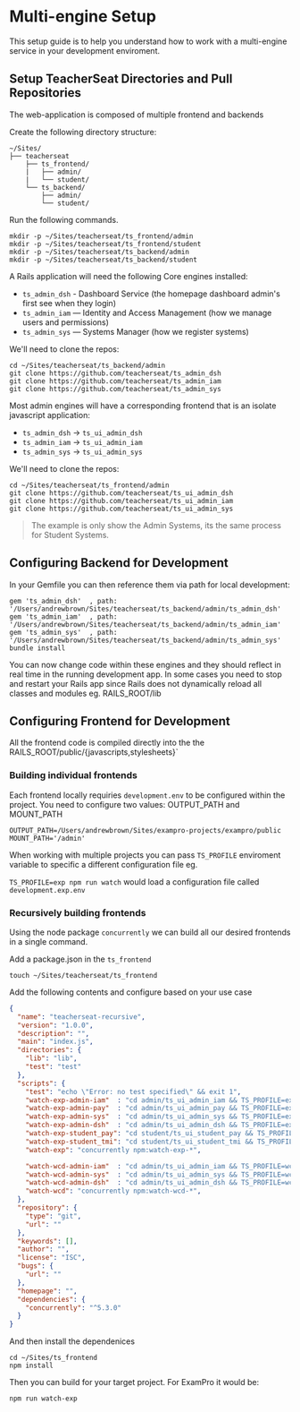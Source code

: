 # Multi-engine Setup

This setup guide is to help you understand how to work with a multi-engine service in your development enviroment.


## Setup TeacherSeat Directories and Pull Repositories 

The web-application is composed of multiple frontend and backends

Create the following directory structure:

```
~/Sites/
├── teacherseat
    ├── ts_frontend/
    |   ├── admin/ 
    |   └── student/
    └── ts_backend/
        ├── admin/ 
        └── student/ 
```

Run the following commands. 
```
mkdir -p ~/Sites/teacherseat/ts_frontend/admin
mkdir -p ~/Sites/teacherseat/ts_frontend/student
mkdir -p ~/Sites/teacherseat/ts_backend/admin
mkdir -p ~/Sites/teacherseat/ts_backend/student
```

A Rails application will need the following Core engines installed:

- `ts_admin_dsh` - Dashboard Service (the homepage dashboard admin's first see when they login)
- `ts_admin_iam` — Identity and Access Management (how we manage users and permissions)
- `ts_admin_sys` — Systems Manager (how we register systems)

We'll need to clone the repos:

```
cd ~/Sites/teacherseat/ts_backend/admin
git clone https://github.com/teacherseat/ts_admin_dsh
git clone https://github.com/teacherseat/ts_admin_iam
git clone https://github.com/teacherseat/ts_admin_sys
```

Most admin engines will have a corresponding frontend that is an isolate javascript application:

- `ts_admin_dsh` -> `ts_ui_admin_dsh`
- `ts_admin_iam` -> `ts_ui_admin_iam`
- `ts_admin_sys` -> `ts_ui_admin_sys`

We'll need to clone the repos:

```
cd ~/Sites/teacherseat/ts_frontend/admin
git clone https://github.com/teacherseat/ts_ui_admin_dsh
git clone https://github.com/teacherseat/ts_ui_admin_iam
git clone https://github.com/teacherseat/ts_ui_admin_sys
```

> The example is only show the Admin Systems, its the same process for Student Systems.

## Configuring Backend for Development

In your Gemfile you can then reference them via path for local development:

```
gem 'ts_admin_dsh'  , path: '/Users/andrewbrown/Sites/teacherseat/ts_backend/admin/ts_admin_dsh'
gem 'ts_admin_iam'  , path: '/Users/andrewbrown/Sites/teacherseat/ts_backend/admin/ts_admin_iam'
gem 'ts_admin_sys'  , path: '/Users/andrewbrown/Sites/teacherseat/ts_backend/admin/ts_admin_sys'
bundle install
```

You can now change code within these engines and they should reflect in real time in the running development app.
In some cases you need to stop and restart your Rails app since Rails does not dynamically reload all classes and modules eg. RAILS_ROOT/lib

## Configuring Frontend for Development

All the frontend code is compiled directly into the the RAILS_ROOT/public/{javascripts,stylesheets}`

### Building individual frontends

Each frontend locally requiries `development.env` to be configured within the project.
You need to configure two values: OUTPUT_PATH and MOUNT_PATH

```
OUTPUT_PATH=/Users/andrewbrown/Sites/exampro-projects/exampro/public
MOUNT_PATH='/admin'
```

When working with multiple projects you can pass `TS_PROFILE` enviroment variable to specific a different configuration file eg.

`TS_PROFILE=exp npm run watch` would load a configuration file called `development.exp.env`

### Recursively building frontends 

Using the node package `concurrently` we can build all our desired frontends in a single command.

Add a package.json in the `ts_frontend`

```
touch ~/Sites/teacherseat/ts_frontend
```

Add the following contents and configure based on your use case

```json
{
  "name": "teacherseat-recursive",
  "version": "1.0.0",
  "description": "",
  "main": "index.js",
  "directories": {
    "lib": "lib",
    "test": "test"
  },
  "scripts": {
    "test": "echo \"Error: no test specified\" && exit 1",
    "watch-exp-admin-iam"  : "cd admin/ts_ui_admin_iam && TS_PROFILE=exp npm run watch",
    "watch-exp-admin-pay"  : "cd admin/ts_ui_admin_pay && TS_PROFILE=exp npm run watch",
    "watch-exp-admin-sys"  : "cd admin/ts_ui_admin_sys && TS_PROFILE=exp npm run watch",
    "watch-exp-admin-dsh"  : "cd admin/ts_ui_admin_dsh && TS_PROFILE=exp npm run watch",
    "watch-exp-student_pay": "cd student/ts_ui_student_pay && TS_PROFILE=exp npm run watch",
    "watch-exp-student_tmi": "cd student/ts_ui_student_tmi && TS_PROFILE=exp npm run watch",
    "watch-exp": "concurrently npm:watch-exp-*",

    "watch-wcd-admin-iam"  : "cd admin/ts_ui_admin_iam && TS_PROFILE=wcd npm run watch",
    "watch-wcd-admin-sys"  : "cd admin/ts_ui_admin_sys && TS_PROFILE=wcd npm run watch",
    "watch-wcd-admin-dsh"  : "cd admin/ts_ui_admin_dsh && TS_PROFILE=wcd npm run watch",
    "watch-wcd": "concurrently npm:watch-wcd-*",
  },
  "repository": {
    "type": "git",
    "url": ""
  },
  "keywords": [],
  "author": "",
  "license": "ISC",
  "bugs": {
    "url": ""
  },
  "homepage": "",
  "dependencies": {
    "concurrently": "^5.3.0"
  }
}
```

And then install the dependenices 

```
cd ~/Sites/ts_frontend
npm install
```

Then you can build for your target project. For ExamPro it would be:

```
npm run watch-exp
```
